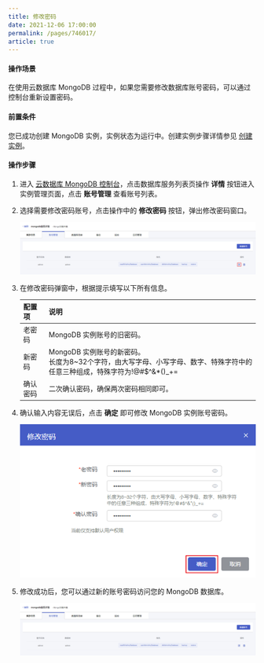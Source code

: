 ```yaml
---
title: 修改密码
date: 2021-12-06 17:00:00
permalink: /pages/746017/
article: true
---
```



#### 操作场景

在使用云数据库 MongoDB 过程中，如果您需要修改数据库账号密码，可以通过控制台重新设置密码。

#### 前置条件

您已成功创建 MongoDB 实例，实例状态为运行中。创建实例步骤详情参见 [创建实例](./../../04.操作指南/02.管理实例/00.创建实例.md)。

#### 操作步骤

1. 进入 [云数据库 MongoDB 控制台](https://console.capitalonline.net/mongodb)，点击数据库服务列表页操作 **详情** 按钮进入实例管理页面，点击 **账号管理** 查看账号列表。

2. 选择需要修改密码账号，点击操作中的 **修改密码** 按钮，弹出修改密码窗口。

   ![password_list](./../../pic/password_list.png)

3. 在修改密码弹窗中，根据提示填写以下所有信息。

   | 配置项   | 说明                                                         |
   | -------- | ------------------------------------------------------------ |
   | 老密码   | MongoDB 实例账号的旧密码。                                   |
   | 新密码   | MongoDB 实例账号的新密码。<br/>长度为8~32个字符，由大写字母、小写字母、数字、特殊字符中的任意三种组成，特殊字符为!@#$^&*()_+= |
   | 确认密码 | 二次确认密码，确保两次密码相同即可。                         |

4. 确认输入内容无误后，点击 **确定** 即可修改 MongoDB 实例账号密码。

   ![password_popup](./../../pic/password_popup.png)

5. 修改成功后，您可以通过新的账号密码访问您的 MongoDB 数据库。

   ![password_list2](./../../pic/password_list2.png)

